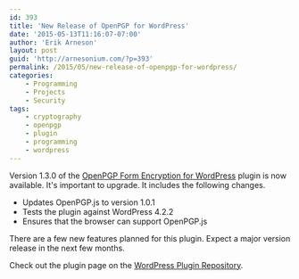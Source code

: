 ```yaml
---
id: 393
title: 'New Release of OpenPGP for WordPress'
date: '2015-05-13T11:16:07-07:00'
author: 'Erik Arneson'
layout: post
guid: 'http://arnesonium.com/?p=393'
permalink: /2015/05/new-release-of-openpgp-for-wordpress/
categories:
    - Programming
    - Projects
    - Security
tags:
    - cryptography
    - openpgp
    - plugin
    - programming
    - wordpress
---
```


<span data-icon="&#xe088;" style="float:left;font-size:xx-large;padding-right:0.1em"></span>Version 1.3.0 of the <a href="http://arnesonium.com/wordpress-openpgp/">OpenPGP Form Encryption for WordPress</a> plugin is now available. It's important to upgrade. It includes the following changes.

<ul>
    <li>Updates OpenPGP.js to version 1.0.1</li>
    <li>Tests the plugin against WordPress 4.2.2</li>
    <li>Ensures that the browser can support OpenPGP.js</li>
</ul>

There are a few new features planned for this plugin. Expect a major version release in the next few months.

Check out the plugin page on the <a href="https://wordpress.org/plugins/openpgp-form-encryption/" target="_blank">WordPress Plugin Repository</a>.